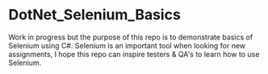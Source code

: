 # DotNet_Selenium_Basics

Work in progress but the purpose of this repo is to demonstrate basics of Selenium using C#. Selenium is an important tool when looking for new assignments, I hope this repo can inspire testers & QA's to learn how to use Selenium.
